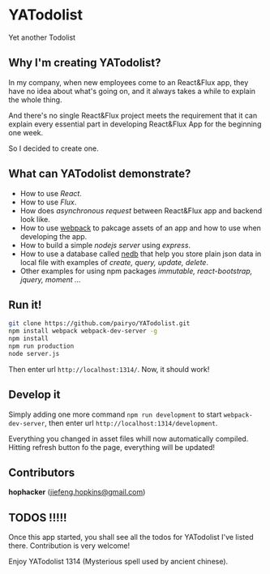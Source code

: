 # YATodolist

Yet another Todolist

## Why I'm creating YATodolist?

In my company, when new employees come to an React&Flux app, they have no idea about what's going on, and it always takes a while to explain the whole thing.

And there's no single React&Flux project meets the requirement that it can explain every essential part in developing React&Flux App for the beginning one week.

So I decided to create one.

## What can YATodolist demonstrate?
* How to use *React*.
* How to use *Flux*.
* How does *asynchronous request* between React&Flux app and backend look like.
* How to use [webpack](http://webpack.github.io/) to pakcage assets of an app and how to use when developing the app.
* How to build a simple *nodejs server* using *express*.
* How to use a database called [nedb](https://github.com/louischatriot/nedb) that help you store plain json data in local file with examples of *create, query, update, delete*.
* Other examples for using npm packages *immutable, react-bootstrap, jquery, moment ...*

## Run it!

```bash
git clone https://github.com/pairyo/YATodolist.git
npm install webpack webpack-dev-server -g
npm install
npm run production
node server.js
```
Then enter url `http://localhost:1314/`. Now, it should work!

## Develop it
Simply adding one more command `npm run development` to start `webpack-dev-server`, then enter url `http://localhost:1314/development`.

Everything you changed in asset files whill now automatically compiled. Hitting refresh button fo the page, everything will be updated!

## Contributors
**hophacker** (jiefeng.hopkins@gmail.com)

## TODOS !!!!!
Once this app started, you shall see all the todos for YATodolist I've listed there.
Contribution is very welcome!

Enjoy YATodolist 1314 (Mysterious spell used by ancient chinese).
